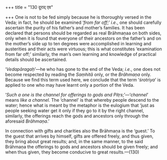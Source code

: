 +++
title = "130 दूराद् एव"

+++
One is not to be fed simply because he is thoroughly versed in the Veda;
in fact, he should be examined ‘*from far off*;’ *i.e*., one should
carefully ascertain the purity of his father’s and mother’s families. It
has been declared that persons should be regarded as real Brāhmaṇaa on
both sides, only when it is found that everyone of their ancestors on
the father’s and on the mother’s side up to ten degrees were
accomplished in learning and austerities and their acts were virtuous;
this is what constitutes ‘examination from far off;’ similarly, the
man’s own learning and knowledge of practical details should be
ascertained.

‘*Vedapāragaḥ*’—he who has gone to the end of the Veda; *i.e*., one does
not become respected by reading the *Saṃhitā* only, or the *Brāhmaṇa*
only. Because we find this term used here, we conclude that the term
‘*śrotriya*’ is applied to one who may have learnt only a portion of the
Veda.

‘*Such a one is the channel for offerings to gods and
Pitṛs*;’—‘*channel*’ means *like a channel*. The ‘channel’ is that
whereby people descend to the water; hence what is meant by the metaphor
is the eulogium that ‘just as people seeking water get it only if they
go to it by the right channel, similarly, the offerings reach the gods
and ancestors only through the aforesaid *Brāhmaṇa*.’

In connection with gifts and charities also the Brāhmaṇa is the ‘guest.’
To the guest that arrives by himself, gifts are offered freely, and thus
given, they bring about great results; and, in the same manner, to the
said Brāhmaṇa the offerings to gods and ancestors should be given
freely; and when thus given, they become conducive to great
results.—(130)


